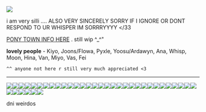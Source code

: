 

[![](https://cdn.discordapp.com/attachments/886288865156005918/1178593546140389426/Untitled357_20231119190819.png?ex=6576b5c6&is=656440c6&hm=5038359b067509ec8a2a2b7989bf9a064dfe9d8ad19769631178737f6a15ee66&)](https://rentry.co/TUX4M)

i am very silli .... ALSO VERY SINCERELY SORRY IF I IGNORE OR DONT RESPOND TO UR WHISPER IM SORRRYYYY </33 

[PONY TOWN INFO HERE](https://rentry.co/sillyhorsiegame) . still wip ^_^"

**lovely people** - Kiyo, Joons/Flowa, Pyxle, Yoosu/Ardawyn, Ana, Whisp, Moon, Hina, Van, Miyo, Vas, Fei

`^^ anyone not here r still very much appreciated <3`

***
![](https://cdn.discordapp.com/attachments/886288865156005918/1178706033225506846/68747470733a2f2f36342e6d656469612e74756d626c722e636f6d2f39323435613135646164333466336236626435313739393038...86531332d61662f73313030783230302f636366393130373738323034656431336235323464633464623734316130303966623038653437632e6a7067.jpg?ex=65771e89&is=6564a989&hm=516c1765520ea13e9c2e20f3c220642bff6a6a01f14c68b747e8fe823072501f&)![](https://autism.crd.co/assets/images/gallery05/364bbefc_original.png?v=69d6a439)![](https://cdn.discordapp.com/attachments/886288865156005918/1178558218922885191/68747470733a2f2f36342e6d656469612e74756d626c722e636f6d2f61373734313463376234656666383363396435303635386336...3935622d64342f73313030783230302f393931346537373361343733336665613762343536393534626634323330643863623462393036342e67696676_1.gif?ex=657694df&is=65641fdf&hm=3216b93392ea361cdeca2a9f8730eefdf117b86123e0779c2e63171ba11d1212&)![](https://64.media.tumblr.com/b3867a8cf2b31bbcfc219f3394d09029/509dca664f2eb5e4-e7/s100x200/0dc1569ad5e1d8a52125c2243f699bcdfeae407b.png)![](https://64.media.tumblr.com/1cb93ea6cb652eb39aa0028ba858b49b/509dca664f2eb5e4-44/s100x200/7ffabcb3d4565d9b32f75709e0356a65fd5107cd.png)![](https://autism.crd.co/assets/images/gallery05/69c38c38_original.gif?v=69d6a439)![](https://autism.crd.co/assets/images/gallery05/8b60c391_original.png?v=69d6a439)![](https://autism.crd.co/assets/images/gallery05/4a1a48c0_original.gif?v=69d6a439)![](https://images-wixmp-ed30a86b8c4ca887773594c2.wixmp.com/f/61670035-05a4-481c-b62a-565903bec13e/dcj2w6x-f494a802-f89c-4aa4-8e71-6f7153960174.png?token=eyJ0eXAiOiJKV1QiLCJhbGciOiJIUzI1NiJ9.eyJzdWIiOiJ1cm46YXBwOjdlMGQxODg5ODIyNjQzNzNhNWYwZDQxNWVhMGQyNmUwIiwiaXNzIjoidXJuOmFwcDo3ZTBkMTg4OTgyMjY0MzczYTVmMGQ0MTVlYTBkMjZlMCIsIm9iaiI6W1t7InBhdGgiOiJcL2ZcLzYxNjcwMDM1LTA1YTQtNDgxYy1iNjJhLTU2NTkwM2JlYzEzZVwvZGNqMnc2eC1mNDk0YTgwMi1mODljLTRhYTQtOGU3MS02ZjcxNTM5NjAxNzQucG5nIn1dXSwiYXVkIjpbInVybjpzZXJ2aWNlOmZpbGUuZG93bmxvYWQiXX0.SykqdW4R1JMxD-nVoi57TpbwlW80igI9DmY7EE3oJ2o)![](https://64.media.tumblr.com/1e87e567cc20d96b329805c2b3f2d9ee/tumblr_pbjlg5AUEY1xz2nuuo2_100.png)![](https://images-wixmp-ed30a86b8c4ca887773594c2.wixmp.com/f/962387b8-c05b-46bd-bba5-92cd8e6e21fa/d7p2kbk-b7911980-5f35-4edf-80ea-677945589dea.gif?token=eyJ0eXAiOiJKV1QiLCJhbGciOiJIUzI1NiJ9.eyJpc3MiOiJ1cm46YXBwOjdlMGQxODg5ODIyNjQzNzNhNWYwZDQxNWVhMGQyNmUwIiwic3ViIjoidXJuOmFwcDo3ZTBkMTg4OTgyMjY0MzczYTVmMGQ0MTVlYTBkMjZlMCIsImF1ZCI6WyJ1cm46c2VydmljZTpmaWxlLmRvd25sb2FkIl0sIm9iaiI6W1t7InBhdGgiOiIvZi85NjIzODdiOC1jMDViLTQ2YmQtYmJhNS05MmNkOGU2ZTIxZmEvZDdwMmtiay1iNzkxMTk4MC01ZjM1LTRlZGYtODBlYS02Nzc5NDU1ODlkZWEuZ2lmIn1dXX0.Ndl0XlcQa6jpHKBpcoVkCcaDyTFG1BfriuapF-G_Kec)![](https://images-wixmp-ed30a86b8c4ca887773594c2.wixmp.com/f/6ed76751-77a9-4922-9c57-37fb824e6091/d5rj9lf-b3950140-f92f-4a2d-84a0-c57382abdec2.png?token=eyJ0eXAiOiJKV1QiLCJhbGciOiJIUzI1NiJ9.eyJpc3MiOiJ1cm46YXBwOjdlMGQxODg5ODIyNjQzNzNhNWYwZDQxNWVhMGQyNmUwIiwic3ViIjoidXJuOmFwcDo3ZTBkMTg4OTgyMjY0MzczYTVmMGQ0MTVlYTBkMjZlMCIsImF1ZCI6WyJ1cm46c2VydmljZTpmaWxlLmRvd25sb2FkIl0sIm9iaiI6W1t7InBhdGgiOiIvZi82ZWQ3Njc1MS03N2E5LTQ5MjItOWM1Ny0zN2ZiODI0ZTYwOTEvZDVyajlsZi1iMzk1MDE0MC1mOTJmLTRhMmQtODRhMC1jNTczODJhYmRlYzIucG5nIn1dXX0.EbQhLtnc4FvGs4djmz0J5ltSr23oIcTTPWMG6OreUfs)![](https://images-wixmp-ed30a86b8c4ca887773594c2.wixmp.com/f/ff6dd003-e363-4115-a6cd-7f2b6fe2e37b/dadkzrj-de996891-4bab-4f53-a082-94972686d6df.png?token=eyJ0eXAiOiJKV1QiLCJhbGciOiJIUzI1NiJ9.eyJpc3MiOiJ1cm46YXBwOjdlMGQxODg5ODIyNjQzNzNhNWYwZDQxNWVhMGQyNmUwIiwic3ViIjoidXJuOmFwcDo3ZTBkMTg4OTgyMjY0MzczYTVmMGQ0MTVlYTBkMjZlMCIsImF1ZCI6WyJ1cm46c2VydmljZTpmaWxlLmRvd25sb2FkIl0sIm9iaiI6W1t7InBhdGgiOiIvZi9mZjZkZDAwMy1lMzYzLTQxMTUtYTZjZC03ZjJiNmZlMmUzN2IvZGFka3pyai1kZTk5Njg5MS00YmFiLTRmNTMtYTA4Mi05NDk3MjY4NmQ2ZGYucG5nIn1dXX0.J5NBTx-gbJPupSXjTJsVqBeynJ3hUdbvTdweSYc2q4w)![](https://images-wixmp-ed30a86b8c4ca887773594c2.wixmp.com/f/106c4db5-2575-44ad-9c63-de5c147c32ae/d4v89gk-01555530-2415-451d-bc10-b2b1adaff279.gif?token=eyJ0eXAiOiJKV1QiLCJhbGciOiJIUzI1NiJ9.eyJzdWIiOiJ1cm46YXBwOjdlMGQxODg5ODIyNjQzNzNhNWYwZDQxNWVhMGQyNmUwIiwiaXNzIjoidXJuOmFwcDo3ZTBkMTg4OTgyMjY0MzczYTVmMGQ0MTVlYTBkMjZlMCIsIm9iaiI6W1t7InBhdGgiOiJcL2ZcLzEwNmM0ZGI1LTI1NzUtNDRhZC05YzYzLWRlNWMxNDdjMzJhZVwvZDR2ODlnay0wMTU1NTUzMC0yNDE1LTQ1MWQtYmMxMC1iMmIxYWRhZmYyNzkuZ2lmIn1dXSwiYXVkIjpbInVybjpzZXJ2aWNlOmZpbGUuZG93bmxvYWQiXX0.ZlQ2YdDaNtXkiSfO_hjXmCLItHq473RPY_9Ukk1iD3o)![](https://images-wixmp-ed30a86b8c4ca887773594c2.wixmp.com/f/2272019d-3dd1-4e0c-a09e-f0b03c52c568/d2u2eaa-a120d350-bf48-45d9-a0b1-bc8ce33d7253.png/v1/fill/w_99,h_56/durarara_izaya_stamp_by_erjanks_d2u2eaa-fullview.png?token=eyJ0eXAiOiJKV1QiLCJhbGciOiJIUzI1NiJ9.eyJzdWIiOiJ1cm46YXBwOjdlMGQxODg5ODIyNjQzNzNhNWYwZDQxNWVhMGQyNmUwIiwiaXNzIjoidXJuOmFwcDo3ZTBkMTg4OTgyMjY0MzczYTVmMGQ0MTVlYTBkMjZlMCIsIm9iaiI6W1t7ImhlaWdodCI6Ijw9NTYiLCJwYXRoIjoiXC9mXC8yMjcyMDE5ZC0zZGQxLTRlMGMtYTA5ZS1mMGIwM2M1MmM1NjhcL2QydTJlYWEtYTEyMGQzNTAtYmY0OC00NWQ5LWEwYjEtYmM4Y2UzM2Q3MjUzLnBuZyIsIndpZHRoIjoiPD05OSJ9XV0sImF1ZCI6WyJ1cm46c2VydmljZTppbWFnZS5vcGVyYXRpb25zIl19.J8ZwVC98K58AiOjid3N9ImeJEJ-RNvPNc8iKO9SV9Lw)![](https://cdn.discordapp.com/attachments/886288865156005918/1178716238873100380/New_Project_24_D1DA403.gif?ex=6577280a&is=6564b30a&hm=eb1cf41a08f873eaf4f008b6a45c3eac3fb0c495b24948ade469d606177a24a0&)![](https://cdn.discordapp.com/attachments/886288865156005918/1178717458455076935/New_Project_24_6E4E26D.gif?ex=6577292d&is=6564b42d&hm=a8c8fbd52c2859940da951572068f0aee4db4b13bda2f42f53b1f2b90e1f6f06&)[![](https://cdn.discordapp.com/attachments/886288865156005918/1178719847069261965/New_Project_24_6EAE3F0.gif?ex=65772b67&is=6564b667&hm=533f751ba3493a77e76e97ce7e4da7ae37672f84c877900ed5ed895e6f7ac91c&)](https://rentry.co/TUX4M)![](https://supplies.ju.mp/assets/images/gallery01/12326321_original.jpg?v=6a50b904)![](https://supplies.ju.mp/assets/images/gallery01/5fb0f1c9_original.gif?v=6a50b904)![](https://supplies.ju.mp/assets/images/gallery01/4dedfdb1_original.gif?v=6a50b904)![](https://y2k.neocities.org/stamps/tumblr_pcagk9LdEg1wpplaao5_100.gif)![](https://y2k.neocities.org/stamps/tumblr_pcagk9LdEg1wpplaao4_100.png)![](https://y2k.neocities.org/stamps/tumblr_pcagk9LdEg1wpplaao3_100.png)![](https://y2k.neocities.org/stamps/tumblr_pcagk9LdEg1wpplaao1_100.gif)![](https://y2k.neocities.org/stamps/jvhjfkdjvhjuijfvi.png)![](https://y2k.neocities.org/stamps/tumblr_inline_pbk6zbvnsb1vjkfs0_540.png)![](https://images-wixmp-ed30a86b8c4ca887773594c2.wixmp.com/f/25425fb2-bc94-4349-8d8a-6eabb4d6ccd2/dd23wvi-56057850-5644-43f0-a3d1-027a9d99ebe1.png/v1/fill/w_99,h_56,q_80,strp/f2u___i_need_a_lot_of_attention____message_stamp_by_profiledecor_dd23wvi-fullview.jpg?token=eyJ0eXAiOiJKV1QiLCJhbGciOiJIUzI1NiJ9.eyJzdWIiOiJ1cm46YXBwOjdlMGQxODg5ODIyNjQzNzNhNWYwZDQxNWVhMGQyNmUwIiwiaXNzIjoidXJuOmFwcDo3ZTBkMTg4OTgyMjY0MzczYTVmMGQ0MTVlYTBkMjZlMCIsIm9iaiI6W1t7ImhlaWdodCI6Ijw9NTYiLCJwYXRoIjoiXC9mXC8yNTQyNWZiMi1iYzk0LTQzNDktOGQ4YS02ZWFiYjRkNmNjZDJcL2RkMjN3dmktNTYwNTc4NTAtNTY0NC00M2YwLWEzZDEtMDI3YTlkOTllYmUxLnBuZyIsIndpZHRoIjoiPD05OSJ9XV0sImF1ZCI6WyJ1cm46c2VydmljZTppbWFnZS5vcGVyYXRpb25zIl19.XsgAR2satYI7thI01sL31g3V-IVi8Kr7TYyRdKmUFQ0)![](https://pix.crd.co/assets/images/gallery24/ebd89d1b_original.gif?v=0c8a549a)![](https://pix.crd.co/assets/images/gallery14/9bef1243_original.jpg?v=0c8a549a)![](https://pix.crd.co/assets/images/gallery13/8c28690f_original.png?v=0c8a549a)![](https://pix.crd.co/assets/images/gallery13/c5490cca_original.png?v=0c8a549a)![](https://images-wixmp-ed30a86b8c4ca887773594c2.wixmp.com/f/fe846113-b152-49e2-8a72-2c67db842328/d2qwldk-e095487f-e4a2-4094-a5ae-ba7b4f766f8a.png/v1/fill/w_99,h_56/light_yagami_stamp_by_anime_stamps_d2qwldk-fullview.png?token=eyJ0eXAiOiJKV1QiLCJhbGciOiJIUzI1NiJ9.eyJzdWIiOiJ1cm46YXBwOjdlMGQxODg5ODIyNjQzNzNhNWYwZDQxNWVhMGQyNmUwIiwiaXNzIjoidXJuOmFwcDo3ZTBkMTg4OTgyMjY0MzczYTVmMGQ0MTVlYTBkMjZlMCIsIm9iaiI6W1t7ImhlaWdodCI6Ijw9NTYiLCJwYXRoIjoiXC9mXC9mZTg0NjExMy1iMTUyLTQ5ZTItOGE3Mi0yYzY3ZGI4NDIzMjhcL2QycXdsZGstZTA5NTQ4N2YtZTRhMi00MDk0LWE1YWUtYmE3YjRmNzY2ZjhhLnBuZyIsIndpZHRoIjoiPD05OSJ9XV0sImF1ZCI6WyJ1cm46c2VydmljZTppbWFnZS5vcGVyYXRpb25zIl19.t3Eg9A6VmtLLuaM0GxqajWx2hxIoJCo5wKu2g8kKsjw)![](https://images-wixmp-ed30a86b8c4ca887773594c2.wixmp.com/f/fe846113-b152-49e2-8a72-2c67db842328/d2qp7vh-43fb76c1-dad6-4935-abe6-1e3770ecb864.png/v1/fill/w_99,h_56/l_lawliet_stamp_by_anime_stamps_d2qp7vh-fullview.png?token=eyJ0eXAiOiJKV1QiLCJhbGciOiJIUzI1NiJ9.eyJzdWIiOiJ1cm46YXBwOjdlMGQxODg5ODIyNjQzNzNhNWYwZDQxNWVhMGQyNmUwIiwiaXNzIjoidXJuOmFwcDo3ZTBkMTg4OTgyMjY0MzczYTVmMGQ0MTVlYTBkMjZlMCIsIm9iaiI6W1t7ImhlaWdodCI6Ijw9NTYiLCJwYXRoIjoiXC9mXC9mZTg0NjExMy1iMTUyLTQ5ZTItOGE3Mi0yYzY3ZGI4NDIzMjhcL2QycXA3dmgtNDNmYjc2YzEtZGFkNi00OTM1LWFiZTYtMWUzNzcwZWNiODY0LnBuZyIsIndpZHRoIjoiPD05OSJ9XV0sImF1ZCI6WyJ1cm46c2VydmljZTppbWFnZS5vcGVyYXRpb25zIl19.sfmCOTSVjNkdHmtacCJ96umLiY32DmtsirMeag1qpVk)![](https://images-wixmp-ed30a86b8c4ca887773594c2.wixmp.com/f/dedfaa9e-2aac-4d3f-af3c-8b7fcfb26cd9/d2gqeg3-900b109b-a615-41ae-a03c-d2c2c0c7d888.gif?token=eyJ0eXAiOiJKV1QiLCJhbGciOiJIUzI1NiJ9.eyJzdWIiOiJ1cm46YXBwOjdlMGQxODg5ODIyNjQzNzNhNWYwZDQxNWVhMGQyNmUwIiwiaXNzIjoidXJuOmFwcDo3ZTBkMTg4OTgyMjY0MzczYTVmMGQ0MTVlYTBkMjZlMCIsIm9iaiI6W1t7InBhdGgiOiJcL2ZcL2RlZGZhYTllLTJhYWMtNGQzZi1hZjNjLThiN2ZjZmIyNmNkOVwvZDJncWVnMy05MDBiMTA5Yi1hNjE1LTQxYWUtYTAzYy1kMmMyYzBjN2Q4ODguZ2lmIn1dXSwiYXVkIjpbInVybjpzZXJ2aWNlOmZpbGUuZG93bmxvYWQiXX0.0wHcz6s4uK9NFwOjV6sfQcJXhJXQ6dYAFmWJV8Ee5Yk)![](https://images-wixmp-ed30a86b8c4ca887773594c2.wixmp.com/f/a915a8f1-93f3-486e-a16a-efe897cdb338/d12ja3l-956ed98d-a5f6-4c88-9355-22b4407e28ba.gif?token=eyJ0eXAiOiJKV1QiLCJhbGciOiJIUzI1NiJ9.eyJzdWIiOiJ1cm46YXBwOjdlMGQxODg5ODIyNjQzNzNhNWYwZDQxNWVhMGQyNmUwIiwiaXNzIjoidXJuOmFwcDo3ZTBkMTg4OTgyMjY0MzczYTVmMGQ0MTVlYTBkMjZlMCIsIm9iaiI6W1t7InBhdGgiOiJcL2ZcL2E5MTVhOGYxLTkzZjMtNDg2ZS1hMTZhLWVmZTg5N2NkYjMzOFwvZDEyamEzbC05NTZlZDk4ZC1hNWY2LTRjODgtOTM1NS0yMmI0NDA3ZTI4YmEuZ2lmIn1dXSwiYXVkIjpbInVybjpzZXJ2aWNlOmZpbGUuZG93bmxvYWQiXX0.bbVQBotkRf1LYtJ8_UUjvKKjTg8pSoyV3gPsGqadHqc)![](https://images-wixmp-ed30a86b8c4ca887773594c2.wixmp.com/f/40c1c9fb-56e2-4469-86dd-c014b5af4075/dyzoul-521ca79d-49da-482f-bd51-3e0bfcd471fd.png/v1/fill/w_99,h_56/death_note_stamp_by_busiris_dyzoul-fullview.png?token=eyJ0eXAiOiJKV1QiLCJhbGciOiJIUzI1NiJ9.eyJzdWIiOiJ1cm46YXBwOjdlMGQxODg5ODIyNjQzNzNhNWYwZDQxNWVhMGQyNmUwIiwiaXNzIjoidXJuOmFwcDo3ZTBkMTg4OTgyMjY0MzczYTVmMGQ0MTVlYTBkMjZlMCIsIm9iaiI6W1t7ImhlaWdodCI6Ijw9NTYiLCJwYXRoIjoiXC9mXC80MGMxYzlmYi01NmUyLTQ0NjktODZkZC1jMDE0YjVhZjQwNzVcL2R5em91bC01MjFjYTc5ZC00OWRhLTQ4MmYtYmQ1MS0zZTBiZmNkNDcxZmQucG5nIiwid2lkdGgiOiI8PTk5In1dXSwiYXVkIjpbInVybjpzZXJ2aWNlOmltYWdlLm9wZXJhdGlvbnMiXX0.iXbQLKD6lMyeWItXPLBiRjqAVyEhrwa54-g2BbMlonM)

dni weirdos
